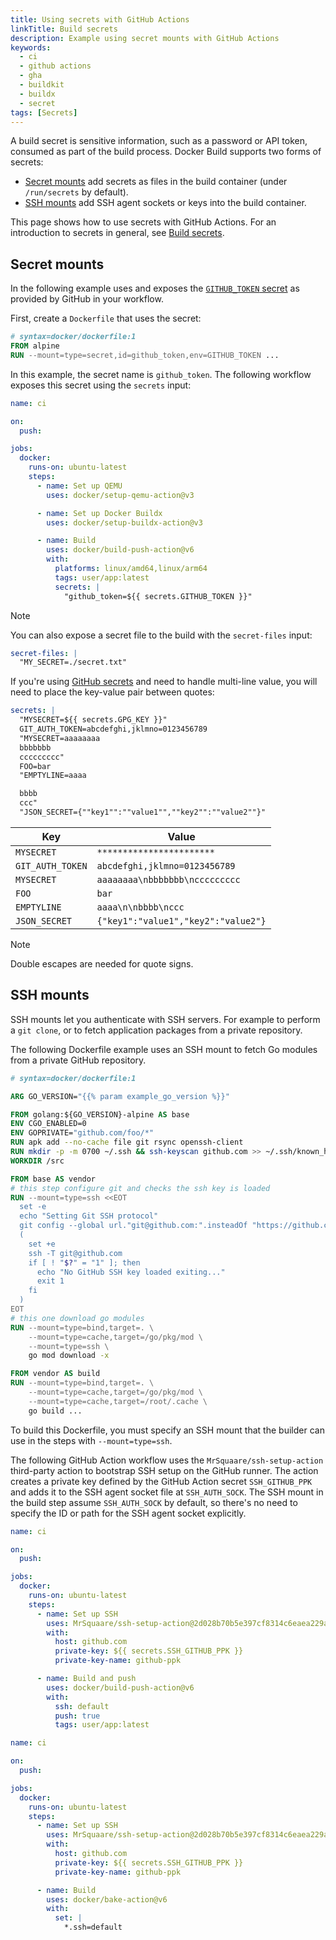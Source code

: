 ```yaml
---
title: Using secrets with GitHub Actions
linkTitle: Build secrets
description: Example using secret mounts with GitHub Actions
keywords:
  - ci
  - github actions
  - gha
  - buildkit
  - buildx
  - secret
tags: [Secrets]
---
```


A build secret is sensitive information, such as a password or API token, consumed as part of the build process.
Docker Build supports two forms of secrets:

- [Secret mounts](#secret-mounts) add secrets as files in the build container
  (under `/run/secrets` by default).
- [SSH mounts](#ssh-mounts) add SSH agent sockets or keys into the build container.

This page shows how to use secrets with GitHub Actions.
For an introduction to secrets in general, see [Build secrets](../../building/secrets.md).

## Secret mounts

In the following example uses and exposes the [`GITHUB_TOKEN` secret](https://docs.github.com/en/actions/security-guides/automatic-token-authentication#about-the-github_token-secret)
as provided by GitHub in your workflow.

First, create a `Dockerfile` that uses the secret:

```dockerfile
# syntax=docker/dockerfile:1
FROM alpine
RUN --mount=type=secret,id=github_token,env=GITHUB_TOKEN ...
```

In this example, the secret name is `github_token`. The following workflow
exposes this secret using the `secrets` input:

```yaml
name: ci

on:
  push:

jobs:
  docker:
    runs-on: ubuntu-latest
    steps:
      - name: Set up QEMU
        uses: docker/setup-qemu-action@v3

      - name: Set up Docker Buildx
        uses: docker/setup-buildx-action@v3

      - name: Build
        uses: docker/build-push-action@v6
        with:
          platforms: linux/amd64,linux/arm64
          tags: user/app:latest
          secrets: |
            "github_token=${{ secrets.GITHUB_TOKEN }}"
```

> [!NOTE]
>
> You can also expose a secret file to the build with the `secret-files` input:
>
> ```yaml
> secret-files: |
>   "MY_SECRET=./secret.txt"
> ```

If you're using [GitHub secrets](https://docs.github.com/en/actions/security-guides/encrypted-secrets)
and need to handle multi-line value, you will need to place the key-value pair
between quotes:

```yaml
secrets: |
  "MYSECRET=${{ secrets.GPG_KEY }}"
  GIT_AUTH_TOKEN=abcdefghi,jklmno=0123456789
  "MYSECRET=aaaaaaaa
  bbbbbbb
  ccccccccc"
  FOO=bar
  "EMPTYLINE=aaaa

  bbbb
  ccc"
  "JSON_SECRET={""key1"":""value1"",""key2"":""value2""}"
```

| Key              | Value                               |
| ---------------- | ----------------------------------- |
| `MYSECRET`       | `***********************`           |
| `GIT_AUTH_TOKEN` | `abcdefghi,jklmno=0123456789`       |
| `MYSECRET`       | `aaaaaaaa\nbbbbbbb\nccccccccc`      |
| `FOO`            | `bar`                               |
| `EMPTYLINE`      | `aaaa\n\nbbbb\nccc`                 |
| `JSON_SECRET`    | `{"key1":"value1","key2":"value2"}` |

> [!NOTE]
>
> Double escapes are needed for quote signs.

## SSH mounts

SSH mounts let you authenticate with SSH servers.
For example to perform a `git clone`,
or to fetch application packages from a private repository.

The following Dockerfile example uses an SSH mount
to fetch Go modules from a private GitHub repository.

```dockerfile {collapse=1}
# syntax=docker/dockerfile:1

ARG GO_VERSION="{{% param example_go_version %}}"

FROM golang:${GO_VERSION}-alpine AS base
ENV CGO_ENABLED=0
ENV GOPRIVATE="github.com/foo/*"
RUN apk add --no-cache file git rsync openssh-client
RUN mkdir -p -m 0700 ~/.ssh && ssh-keyscan github.com >> ~/.ssh/known_hosts
WORKDIR /src

FROM base AS vendor
# this step configure git and checks the ssh key is loaded
RUN --mount=type=ssh <<EOT
  set -e
  echo "Setting Git SSH protocol"
  git config --global url."git@github.com:".insteadOf "https://github.com/"
  (
    set +e
    ssh -T git@github.com
    if [ ! "$?" = "1" ]; then
      echo "No GitHub SSH key loaded exiting..."
      exit 1
    fi
  )
EOT
# this one download go modules
RUN --mount=type=bind,target=. \
    --mount=type=cache,target=/go/pkg/mod \
    --mount=type=ssh \
    go mod download -x

FROM vendor AS build
RUN --mount=type=bind,target=. \
    --mount=type=cache,target=/go/pkg/mod \
    --mount=type=cache,target=/root/.cache \
    go build ...
```

To build this Dockerfile, you must specify an SSH mount that the builder can
use in the steps with `--mount=type=ssh`.

The following GitHub Action workflow uses the `MrSquaare/ssh-setup-action`
third-party action to bootstrap SSH setup on the GitHub runner. The action
creates a private key defined by the GitHub Action secret `SSH_GITHUB_PPK` and
adds it to the SSH agent socket file at `SSH_AUTH_SOCK`. The SSH mount in the
build step assume `SSH_AUTH_SOCK` by default, so there's no need to specify the
ID or path for the SSH agent socket explicitly.

<Tabs>
<TabItem value="`docker/build-push-action`" label="`docker/build-push-action`">

```yaml
name: ci

on:
  push:

jobs:
  docker:
    runs-on: ubuntu-latest
    steps:
      - name: Set up SSH
        uses: MrSquaare/ssh-setup-action@2d028b70b5e397cf8314c6eaea229a6c3e34977a # v3.1.0
        with:
          host: github.com
          private-key: ${{ secrets.SSH_GITHUB_PPK }}
          private-key-name: github-ppk

      - name: Build and push
        uses: docker/build-push-action@v6
        with:
          ssh: default
          push: true
          tags: user/app:latest
```

</TabItem>
<TabItem value="`docker/bake-action`" label="`docker/bake-action`">

```yaml
name: ci

on:
  push:

jobs:
  docker:
    runs-on: ubuntu-latest
    steps:
      - name: Set up SSH
        uses: MrSquaare/ssh-setup-action@2d028b70b5e397cf8314c6eaea229a6c3e34977a # v3.1.0
        with:
          host: github.com
          private-key: ${{ secrets.SSH_GITHUB_PPK }}
          private-key-name: github-ppk

      - name: Build
        uses: docker/bake-action@v6
        with:
          set: |
            *.ssh=default
```

</TabItem>
</Tabs>
